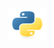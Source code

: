 <img align="left" alt="" height="50" width="60" src="https://raw.githubusercontent.com/devicons/devicon/master/icons/python/python-original.svg">
